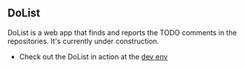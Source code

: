 ## DoList

DoList is a web app that finds and reports the TODO comments in the repositories. It's currently under construction. 

- Check out the DoList in action at the [dev env](http://15.188.137.121/signin)
